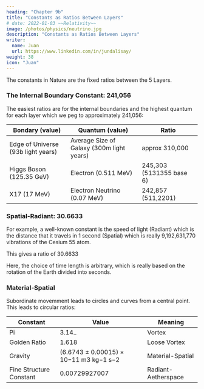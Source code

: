 ```yaml
---
heading: "Chapter 9b"
title: "Constants as Ratios Between Layers"
# date: 2022-01-03 ~~Relativity~~
image: /photos/physics/neutrino.jpg
description: "Constants as Ratios Between Layers"
writer:
  name: Juan
  url: https://www.linkedin.com/in/jundalisay/
weight: 38
icon: "Juan"
---
```


The constants in Nature are the fixed ratios between the 5 Layers. 



### The Internal Boundary Constant: 241,056

The easiest ratios are for the internal boundaries and the highest quantum for each layer which we peg to approximately 241,056:

Bondary (value) | Quantum (value) | Ratio
--- | --- | --- 
Edge of Universe (93b light years) | Average Size of Galaxy (300m light years) | approx 310,000 
Higgs Boson (125.35 GeV) | Electron (0.511 MeV) | 245,303 (5131355 base 6)
X17 (17 MeV) | Electron Neutrino (0.07 MeV) |242,857 (511,2201)

<!-- converter 241,056 -->

<!-- 9,192,631,770 : 299,792,458 gives ratio 30.6633189885 -->


### Spatial-Radiant: 30.6633

For example, a well-known constant is the speed of light (Radiant) which is the distance that it travels in 1 second (Spatial) which is really 9,192,631,770 vibrations of the Cesium 55 atom. 

This gives a ratio of 30.6633

Here, the choice of time length is arbitrary, which is really based on the rotation of the Earth divided into seconds.

<!-- So the higher layer is the Spatial which is used to judge the Radiant, as light, as it moves in 1 unit of time.  -->


### Material-Spatial

Subordinate movemment leads to circles and curves from a central point. This leads to circular ratios:

<!-- 1 second is based on a constant of oscillations of the Cesium atom (Material) when put under microwave radiation (Radiant). 

And so the Physics measure for the universe is based on the Material Layer.  -->

Constant | Value | Meaning
--- | --- | --- 
Pi | 3.14.. | Vortex
Golden Ratio | 1.618 | Loose Vortex
Gravity | (6.6743 ± 0.00015) × 10−11 m3 kg−1 s−2 | Material-Spatial
Fine Structure Constant | 0.00729927007 | Radiant-Aetherspace

<!-- Speed of light | 299,792,458 | | Radiant-Spatial 
Second | 9,192,631,770 Hz | | Radiant-Material -->

<!-- Beam of Cesium Atoms:
    Cesium atoms are heated and passed through a vacuum chamber.

Microwave Field Exposure:

    The atoms are exposed to microwaves at different frequencies.
If the frequency exactly matches the natural resonance of cesium, atoms will absorb energy and transition between energy states.

Detecting the Transition:

    A magnetic filter removes atoms that didn’t transition.

    A detector counts how many atoms changed states.

    The experiment is repeated at slightly different frequencies until the maximum transition is observed.

Finding the Exact Frequency:

    The frequency that causes the maximum transition is determined to be 9,192,631,770 Hz.

    This means one second is defined as the time it takes for cesium-133 to oscillate exactly 9,192,631,770 times. -->
